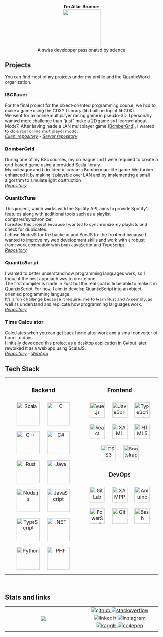 <div align="center"><b>I'm Allan Brunner</b><br><img src="https://github.com/zcBruAll.png" style="width:125px" /><br>A swiss developper passionated by science</div>

## Projects
You can find most of my projects under my profile and the QuantixWorld organization.

### ISCRacer
For the final project for the object-oriented programming course, we had to make a game using the GDX2D library (lib built on top of libGDX).  
We went for an online multiplayer racing game in pseudo-3D. I personally wanted more challenge than "just" make a 2D game so I learned about Mode7.
After having made a LAN multiplayer game ([BomberGrid](https://github.com/zcBruAll/BomberGrid)), I wanted to do a real online multiplayer mode.  
*[Client repository](https://github.com/zcBruAll/ISCRacer)* - *[Server repository](https://github.com/zcBruAll/ISCRacer-Server)*

### BomberGrid
During one of my BSc courses, my colleague and I were required to create a grid-based game using a provided Scala library.  
My colleague and I decided to create a Bomberman-like game. We further enhanced it by making it playable over LAN and by implementing a small algorithm to simulate light obstruction.  
*[Repository](https://github.com/zcBruAll/BomberGrid)*

### QuantixTune
This project, which works with the Spotify API, aims to provide Spotify’s features along with additional tools such as a playlist comparer/synchronizer.  
I created this project because I wanted to synchronize my playlists and check for duplicates.  
I chose NodeJS for the backend and VueJS for the frontend because I wanted to improve my web development skills and work with a robust framework compatible with both JavaScript and TypeScript.  
*[Repository](https://github.com/QuantixWorld/QuantixTune)*

### QuantixScript
I wanted to better understand how programming languages work, so I thought the best approach was to create one.  
The first compiler is made in Rust but the real goal is to be able to make it in QuantixScript. For now, I aim to develop QuantixScript into an object-oriented programming language.  
It’s a fun challenge because it requires me to learn Rust and Assembly, as well as understand and replicate how programming languages work.  
*[Repository](https://github.com/QuantixWorld/QuantixScript)*

### Time Calculator
Calculates when you can get back home after work and a small converter of hours to days.  
I initially developed this project as a desktop application in C# but later reworked it as a web app using ScalaJS.  
*[Repository](https://github.com/zcBruAll/TimeCalculator) - [WebApp](https://allanbrunner.dev/projects/TimeCalculator)*

## Tech Stack
<table align="center">
  <tr>
    <td align="top" width="50%">
      <h3 align="center">Backend </h3>
      <div align="center">  
        <a href="https://www.scala-lang.org/" target="_blank"><img style="margin: 10px" src="https://profilinator.rishav.dev/skills-assets/scala-original-wordmark.svg" alt="Scala" height="75" /></a>  
        <a href="https://www.cprogramming.com/" target="_blank"><img style="margin: 10px" src="https://profilinator.rishav.dev/skills-assets/c-original.svg" alt="C" height="75" /></a>  
        <a href="https://www.cplusplus.com/" target="_blank"><img style="margin: 10px" src="https://profilinator.rishav.dev/skills-assets/cplusplus-original.svg" alt="C++" height="75" /></a>  
        <a href="https://docs.microsoft.com/en-us/dotnet/csharp/" target="_blank"><img style="margin: 10px" src="https://profilinator.rishav.dev/skills-assets/csharp-original.svg" alt="C#" height="75" /></a>  
        <a href="https://www.rust-lang.org/" target="_blank"><img style="margin: 10px" src="https://profilinator.rishav.dev/skills-assets/rust-plain.svg" alt="Rust" height="75" /></a>  
        <a href="https://www.java.com/" target="_blank"><img style="margin: 10px" src="https://profilinator.rishav.dev/skills-assets/java-original-wordmark.svg" alt="Java" height="75" /></a>  
        <a href="https://nodejs.org/" target="_blank"><img style="margin: 10px" src="https://profilinator.rishav.dev/skills-assets/nodejs-original-wordmark.svg" alt="Node.js" height="75" /></a>  
        <a href="https://www.javascript.com/" target="_blank"><img style="margin: 10px" src="https://profilinator.rishav.dev/skills-assets/javascript-original.svg" alt="JavaScript" height="75" /></a>  
        <a href="https://www.typescriptlang.org/" target="_blank"><img style="margin: 10px" src="https://profilinator.rishav.dev/skills-assets/typescript-original.svg" alt="TypeScript" height="75" /></a>  
        <a href="https://dotnet.microsoft.com/download/dotnet-framework" target="_blank"><img style="margin: 10px" src="https://profilinator.rishav.dev/skills-assets/dot-net-original-wordmark.svg" alt=".NET" height="75" /></a>  
        <a href="https://www.python.org/" target="_blank"><img style="margin: 10px" src="https://profilinator.rishav.dev/skills-assets/python-original.svg" alt="Python" height="75" /></a>  
        <a href="https://www.php.net/" target="_blank"><img style="margin: 10px" src="https://profilinator.rishav.dev/skills-assets/php-original.svg" alt="PHP" height="75" /></a>  
      </div>
    </td>
    <td valign="top" width="50%">
      <h3 align="center">Frontend </h3>
      <div align="center">  
        <a href="https://vuejs.org/" target="_blank"><img style="margin: 10px" src="https://profilinator.rishav.dev/skills-assets/vuejs-original-wordmark.svg" alt="Vue.js" height="50" /></a>  
        <a href="https://www.javascript.com/" target="_blank"><img style="margin: 10px" src="https://profilinator.rishav.dev/skills-assets/javascript-original.svg" alt="JavaScript" height="50" /></a>  
        <a href="https://www.typescriptlang.org/" target="_blank"><img style="margin: 10px" src="https://profilinator.rishav.dev/skills-assets/typescript-original.svg" alt="TypeScript" height="50" /></a>  
        <a href="https://reactjs.org/" target="_blank"><img style="margin: 10px" src="https://profilinator.rishav.dev/skills-assets/react-original-wordmark.svg" alt="React" height="50" /></a>  
        <a href="https://docs.microsoft.com/en-us/dotnet/desktop/wpf/xaml/" target="_blank"><img style="margin: 10px" src="https://profilinator.rishav.dev/skills-assets/xaml.png" alt="XAML" height="50" /></a>  
        <a href="https://en.wikipedia.org/wiki/HTML5" target="_blank"><img style="margin: 10px" src="https://profilinator.rishav.dev/skills-assets/html5-original-wordmark.svg" alt="HTML5" height="50" /></a>  
        <a href="https://www.w3schools.com/css/" target="_blank"><img style="margin: 10px" src="https://profilinator.rishav.dev/skills-assets/css3-original-wordmark.svg" alt="CSS3" height="50" /></a>  
        <a href="https://getbootstrap.com/docs/3.4/javascript/" target="_blank"><img style="margin: 10px" src="https://profilinator.rishav.dev/skills-assets/bootstrap-plain.svg" alt="Bootstrap" height="50" /></a>  
      </div>  
      <h3 align="center">DevOps </h3>
      <div align="center">  
        <a href="https://about.gitlab.com/" target="_blank"><img style="margin: 10px" src="https://profilinator.rishav.dev/skills-assets/gitlab.svg" alt="GitLab" height="50" /></a>  
        <a href="https://www.apachefriends.org/" target="_blank"><img style="margin: 10px" src="https://profilinator.rishav.dev/skills-assets/xampp.png" alt="XAMPP" height="50" /></a>  
        <a href="https://www.arduino.cc/" target="_blank"><img style="margin: 10px" src="https://profilinator.rishav.dev/skills-assets/arduino.png" alt="Arduino" height="50" /></a>  
        <a href="https://docs.microsoft.com/en-us/powershell/" target="_blank"><img style="margin: 10px" src="https://profilinator.rishav.dev/skills-assets/powershell.png" alt="PowerShell" height="50" /></a>  
        <a href="https://github.com/" target="_blank"><img style="margin: 10px" src="https://profilinator.rishav.dev/skills-assets/git-scm-icon.svg" alt="Git" height="50" /></a>  
        <a href="https://www.gnu.org/software/bash/" target="_blank"><img style="margin: 10px" src="https://profilinator.rishav.dev/skills-assets/gnu_bash-icon.svg" alt="Bash" height="50" /></a>  
      </div>
    </td>
  </tr>
</table>
<br/>  

## Stats and links  
<table width="100%">
  <tr>
    <td width="50%">
      <div align="center" width="100%">
        <img src="https://github-readme-stats.vercel.app/api/top-langs/?username=zcBruAll&hide_border=true&layout=compact" />  
      </div>
    </td>
    <td width="50%">
      <div align="center" width="100%">
        <a href="https://github.com/zcBruAll" target="_blank">
          <img src=https://img.shields.io/badge/github-%2324292e.svg?&style=for-the-badge&logo=github&logoColor=white alt=github style="margin-bottom: 5px;" />
        </a>
        <a href="https://stackoverflow.com/users/20223332" target="_blank">
          <img src=https://img.shields.io/badge/stackoverflow-%23F28032.svg?&style=for-the-badge&logo=stackoverflow&logoColor=white alt=stackoverflow style="margin-bottom: 5px;" />
        </a>  
        <a href="https://linkedin.com/in/allan-brunner-050916276" target="_blank">
          <img src=https://img.shields.io/badge/linkedin-%231E77B5.svg?&style=for-the-badge&logo=linkedin&logoColor=white alt=linkedin style="margin-bottom: 5px;" />
        </a>
        <a href="https://instagram.com/allan_brunner_" target="_blank">
          <img src=https://img.shields.io/badge/instagram-%23000000.svg?&style=for-the-badge&logo=instagram&logoColor=white alt=instagram style="margin-bottom: 5px;" />
        </a>
        <a href="https://www.kaggle.com/AllanBrunner" target="_blank">
          <img src=https://img.shields.io/badge/kaggle-%2344BAE8.svg?&style=for-the-badge&logo=kaggle&logoColor=white alt=kaggle style="margin-bottom: 5px;" />
        </a>
        <a href="https://codepen.io/zcBruAll" target="_blank">
          <img src=https://img.shields.io/badge/codepen-%23131417.svg?&style=for-the-badge&logo=codepen&logoColor=white alt=codepen style="margin-bottom: 5px;" />
        </a>
      </div>
    </td>
  </tr>
</table>
  <br/>
